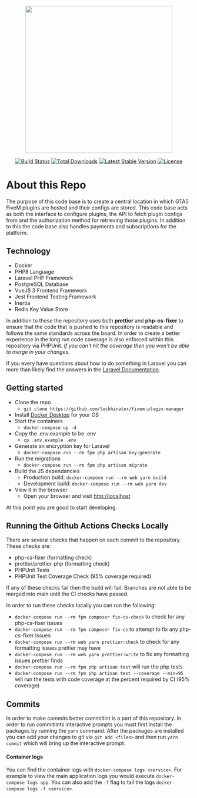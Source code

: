 <p align="center"><a href="https://laravel.com" target="_blank"><img src="https://raw.githubusercontent.com/laravel/art/master/logo-lockup/5%20SVG/2%20CMYK/1%20Full%20Color/laravel-logolockup-cmyk-red.svg" width="400"></a></p>

<p align="center">
<a href="https://travis-ci.org/laravel/framework"><img src="https://travis-ci.org/laravel/framework.svg" alt="Build Status"></a>
<a href="https://packagist.org/packages/laravel/framework"><img src="https://img.shields.io/packagist/dt/laravel/framework" alt="Total Downloads"></a>
<a href="https://packagist.org/packages/laravel/framework"><img src="https://img.shields.io/packagist/v/laravel/framework" alt="Latest Stable Version"></a>
<a href="https://packagist.org/packages/laravel/framework"><img src="https://img.shields.io/packagist/l/laravel/framework" alt="License"></a>
</p>

# About this Repo

The purpose of this code base is to create a central location in which GTA5 FiveM plugins are hosted and their configs are stored. This code base acts as both the interface to configure plugins, the API to fetch plugin configs from and the authorization method for retrieving those plugins. In addition to this the code base also handles payments and subscriptions for the platform.

## Technology

- Docker
- PHP8 Language
- Laravel PHP Framework
- PostgreSQL Database
- VueJS 3 Frontend Framework
- Jest Frontend Testing Framework
- Inertia
- Redis Key Value Store

In addition to these the repository uses both **prettier**  and **php-cs-fixer** to ensure that the code that is pushed to this repository is readable and follows the same standards across the board. In order to create a better experience in the long run code coverage is also enforced within this repository via PHPUnit. *If you can't hit the coverage then you won't be able to merge in your changes.*

If you every have questions about how to do something in Laravel you can more than likely find the answers in the [Laravel Documentation](https://laravel.com/docs).

## Getting started

- Clone the repo
  - `git clone https://github.com/lockhinator/fivem-plugin-manager`
- Install [Docker Desktop](https://www.docker.com/products/docker-desktop/) for your OS
- Start the containers
  - `docker-compose up -d`
- Copy the .env.example to be .env
  - `cp .env.example .env`
- Generate an encryption key for Laravel
  - `docker-compose run --rm fpm php artisan key:generate`
- Run the migrations
  - `docker-compose run --rm fpm php artisan migrate`
- Build the JS dependancies
  - Production build: `docker-compose run --rm web yarn build`
  - Development build: `docker-compose run --rm web yarn dev`
- View it in the browser
  - Open your browser and visit [http://localhost](http://localhost)

At this point you are good to start developing.

## Running the Github Actions Checks Locally

There are several checks that happen on each commit to the repository. These checks are:

- php-cs-fixer (formatting check)
- prettier/prettier-php (formatting check)
- PHPUnit Tests
- PHPUnit Test Coverage Check (95% coverage required)

If any of these checks fail then the build will fail. Branches are not able to be merged into main until the CI checks have passed.

In order to run these checks locally you can run the following:

- `docker-compose run --rm fpm composer fix-cs-check` to check for any php-cs-fixer issues
- `docker-compose run --rm fpm composer fix-cs` to attempt to fix any php-cs-fixer issues
- `docker-compose run --rm web yarn prettier:check` to check for any formatting issues prettier may have
- `docker-compose run --rm web yarn prettier:write` to fix any formatting issues prettier finds
- `docker-compose run --rm fpm php artisan test` will run the php tests
- `docker-compose run --rm fpm php artisan test --coverage --min=95` will run the tests with code coverage at the percent required by CI (95% coverage)

## Commits

In order to make commits better commitlint is a part of this repository. In order to run commitlints interactive prompts you must first install the packages by running the `yarn` command. After the packages are installed you can add your changes to git via `git add <files>` and then run `yarn commit` which will bring up the interactive prompt.

#### Container logs

You can find the container logs with `docker-compose logs <service>`. For example to view the main application logs you would execute `docker-compose logs app`. You can also add the `-f` flag to tail the logs `docker-compose logs -f <service>`.
